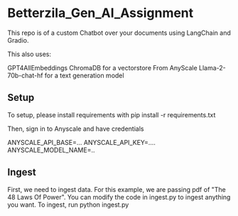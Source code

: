 # Betterzila_Gen_AI_Assignment
This repo is of a custom Chatbot over your documents using LangChain and Gradio. 

This also uses:

GPT4AllEmbeddings
ChromaDB for a vectorstore
From AnyScale Llama-2-70b-chat-hf for a text generation model
## Setup
To setup, please install requirements with pip install -r requirements.txt

Then, sign in to Anyscale and have credentials

ANYSCALE_API_BASE=...
ANYSCALE_API_KEY=....
ANYSCALE_MODEL_NAME=..

## Ingest
First, we need to ingest data. For this example, we are passing pdf of  "The 48 Laws Of Power". You can modify the code in ingest.py to ingest anything you want. To ingest, run python ingest.py
